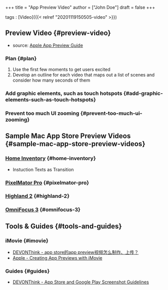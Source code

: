 +++
title = "App Preview Video"
author = ["John Doe"]
draft = false
+++

tags
: [Video]({{< relref "20201119150505-video" >}})


## Preview Video {#preview-video}

-   source: [Apple App Preview Guide](https://developer.apple.com/app-store/app-previews/)


### Plan {#plan}

1.  Use the first few moments to get users excited
2.  Develop an outline for each video that maps out a list of scenes and consider how many seconds of them


### Add graphic elements, such as touch hotspots {#add-graphic-elements-such-as-touch-hotspots}


### Prevent too much UI zooming {#prevent-too-much-ui-zooming}


## Sample Mac App Store Preview Videos {#sample-mac-app-store-preview-videos}


### [Home Inventory](https://apps.apple.com/us/app/home-inventory/id413564952?mt=12) {#home-inventory}

-   Instuction Texts as Transition


### [PixelMator Pro](https://apps.apple.com/us/app/pixelmator-pro/id1289583905?mt=12) {#pixelmator-pro}


### [Highland 2](https://apps.apple.com/us/app/highland-2/id1171820258?mt=12) {#highland-2}


### [OmniFocus 3](https://apps.apple.com/us/app/omnifocus-3/id1346203938?mt=12) {#omnifocus-3}


## Tools & Guides {#tools-and-guides}


### iMovie {#imovie}

-   [DEVONThink - app store的app preview视频怎么制作、上传？](x-devonthink-item://07255AC5-C38C-41C6-BDB5-10B689CB7E67)
-   [Apple - Creating App Previews with iMovie](https://developer.apple.com/support/imovie/)


### Guides {#guides}

-   [DEVONThink - App Store and Google Play Screenshot Guidelines](x-devonthink-item://863439EF-0E99-4429-809F-02E605855603)
